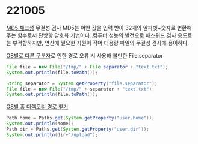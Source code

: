 # 221005

[MD5 체크섬](https://mytory.net/archives/96) 무결성 검사
MD5는 어떤 값을 입력 받아 32개의 알파벳+숫자로 변환해주는 함수로서 단방향 암호화 기법이다.
컴퓨터 성능의 발전으로 패스워드 검사 용도로는 부적합하지만, 연산에 필요한 자원이 적어 대용량 파일의 무결성 검사에 용이하다.

[OS별로 다른 구분자](https://codechacha.com/ko/java-file-separator/)로 인한 경로 오류 시 사용해 볼만한 File.separator
~~~java
File file = new File("/tmp/" + File.separator + "text.txt");
System.out.println(file.toPath());

String separator = System.getProperty("file.separator");
File file = new File("/tmp/" + separator + "text.txt");
System.out.println(file.toPath());
~~~
[OS별 홈 디렉토리 경로 찾기](https://codevang.tistory.com/158)
~~~java
Path home = Paths.get(System.getProperty("user.home"));
System.out.println(home);
Path dir = Paths.get(System.getProperty("user.dir"));
System.out.println(dir+"/upload");
~~~
